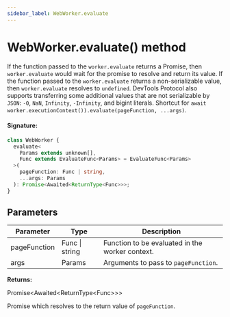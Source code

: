 ```yaml
---
sidebar_label: WebWorker.evaluate
---
```


# WebWorker.evaluate() method

If the function passed to the `worker.evaluate` returns a Promise, then `worker.evaluate` would wait for the promise to resolve and return its value. If the function passed to the `worker.evaluate` returns a non-serializable value, then `worker.evaluate` resolves to `undefined`. DevTools Protocol also supports transferring some additional values that are not serializable by `JSON`: `-0`, `NaN`, `Infinity`, `-Infinity`, and bigint literals. Shortcut for `await worker.executionContext()).evaluate(pageFunction, ...args)`.

#### Signature:

```typescript
class WebWorker {
  evaluate<
    Params extends unknown[],
    Func extends EvaluateFunc<Params> = EvaluateFunc<Params>
  >(
    pageFunction: Func | string,
    ...args: Params
  ): Promise<Awaited<ReturnType<Func>>>;
}
```

## Parameters

| Parameter    | Type           | Description                                     |
| ------------ | -------------- | ----------------------------------------------- |
| pageFunction | Func \| string | Function to be evaluated in the worker context. |
| args         | Params         | Arguments to pass to <code>pageFunction</code>. |

**Returns:**

Promise&lt;Awaited&lt;ReturnType&lt;Func&gt;&gt;&gt;

Promise which resolves to the return value of `pageFunction`.
